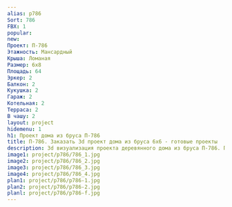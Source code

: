```yaml
---
alias: p786
Sort: 786
FBX: 1
popular: 
new: 
Проект: П-786
Этажность: Мансардный
Крыша: Ломаная
Размер: 6х8
Площадь: 64
Эркер: 2
Балкон: 2
Кукушка: 2
Гараж: 2
Котельная: 2
Терраса: 2
В чашу: 2
layout: project
hidemenu: 1
h1: Проект дома из бруса П-786
title: П-786. Заказать 3d проект дома из бруса 6х6 - готовые проекты
description: 3d визуализация проекта деревянного дома из бруса П-786. Площадь 64 м2, размер 6х6. Вы можете внести любые изменения в проект.
image1: project/p786/786_1.jpg
image2: project/p786/786_2.jpg
image3: project/p786/786_3.jpg
image4: project/p786/786_4.jpg
plan1: project/p786/p786-1.jpg
plan2: project/p786/p786-2.jpg
planl: project/p786/p786-f.jpg
---
```

